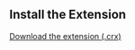 ## Install the Extension
[Download the extension (.crx)](https://github.com/conotoium/Youtube-Darkmode/raw/refs/heads/main/Youtube%20Darkmode.crx)
